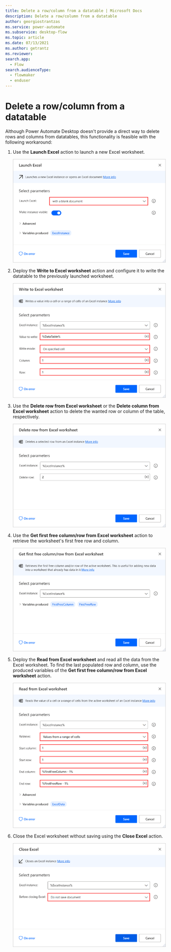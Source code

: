 ```yaml
---
title: Delete a row/column from a datatable | Microsoft Docs
description: Delete a row/column from a datatable
author: georgiostrantzas
ms.service: power-automate
ms.subservice: desktop-flow
ms.topic: article
ms.date: 07/13/2021
ms.author: getrantz
ms.reviewer:
search.app: 
  - Flow
search.audienceType: 
  - flowmaker
  - enduser
---
```


# Delete a row/column from a datatable

Although Power Automate Desktop doesn't provide a direct way to delete rows and columns from datatables, this functionality is feasible with the following workaround:

1. Use the **Launch Excel** action to launch a new Excel worksheet.

    ![The Launch Excel action.](media/delete-row-column-datatable/launch-excel-action.png)

1. Deploy the **Write to Excel worksheet** action and configure it to write the datatable to the previously launched worksheet.

    ![The Write to Excel worksheet action.](media/delete-row-column-datatable/write-excel-worksheet-action.png)

1. Use the **Delete row from Excel worksheet** or the **Delete column from Excel worksheet** action to delete the wanted row or column of the table, respectively.

    ![The Delete row from Excel worksheet action.](media/delete-row-column-datatable/delete-row-excel-worksheet-action.png)

1. Use the **Get first free column/row from Excel worksheet** action to retrieve the worksheet's first free row and column.

    ![The Get first free column/row from Excel worksheet action.](media/delete-row-column-datatable/get-first-free-column-row-excel-worksheet-action.png)

1. Deploy the **Read from Excel worksheet** and read all the data from the Excel worksheet. To find the last populated row and column, use the produced variables of the **Get first free column/row from Excel worksheet** action.

    ![The Read from Excel worksheet action.](media/delete-row-column-datatable/read-excel-worksheet-action.png)

1. Close the Excel worksheet without saving using the **Close Excel** action.

    ![The Close Excel action.](media/delete-row-column-datatable/close-excel-action.png)